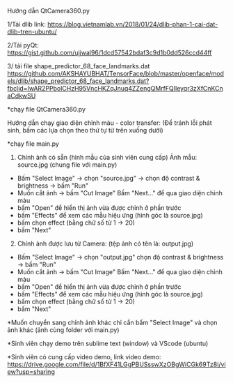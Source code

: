 Hướng dẫn QtCamera360.py

1/Tải dlib 
link: https://blog.vietnamlab.vn/2018/01/24/dlib-phan-1-cai-dat-dlib-tren-ubuntu/

2/Tải pyQt:
https://gist.github.com/ujjwal96/1dcd57542bdaf3c9d1b0dd526ccd44ff

3/ tải file shape_predictor_68_face_landmarks.dat
https://github.com/AKSHAYUBHAT/TensorFace/blob/master/openface/models/dlib/shape_predictor_68_face_landmarks.dat?fbclid=IwAR2PPbolCHzH95VncHKZqJnuq4ZZengQMrfFQIleyqr3zXfCnKCnaCdkwSU

*chạy file QtCamera360.py

Hướng dẫn chạy giao diện chỉnh màu - color transfer:
(Để tránh lỗi phát sinh, bấm các lựa chọn theo thứ tự từ trên xuống dưới)

*chạy file main.py

1. Chỉnh ảnh có sẵn (hình mẫu của sinh viên cung cấp)
Ảnh mẫu: source.jpg (chung file với main.py)
- Bấm "Select Image" -> chọn "source.jpg" -> chọn độ contrast & brightness -> bấm "Run" 
- Muốn cắt ảnh -> bấm "Cut Image" 
Bấm "Next..." để qua giao diện chỉnh màu
- bấm "Open" để hiển thị ảnh vừa được chỉnh ở phần trước
- bấm "Effects" để xem các mẫu hiệu ứng (hình góc là source.jpg)
- bấm chọn effect (bằng chữ số từ 1 -> 20)
- bấm "Next"

2. Chỉnh ảnh được lưu từ Camera: (tệp ảnh có tên là: output.jpg)
- Bấm "Select Image" -> chọn "output.jpg" chọn độ contrast & brightness -> bấm "Run" 
- Muốn cắt ảnh -> bấm "Cut Image" 
Bấm "Next..." để qua giao diện chỉnh màu
- bấm "Open" để hiển thị ảnh vừa được chỉnh ở phần trước
- bấm "Effects" để xem các mẫu hiệu ứng (hình góc là source.jpg)
- bấm chọn effect (bằng chữ số từ 1 -> 20)
- bấm "Next"

*Muốn chuyển sang chỉnh ảnh khác chỉ cần bấm "Select Image" và chọn ảnh khác (ảnh cùng folder với main.py)

*Sinh viên chạy demo trên sublime text (window) và VScode (ubuntu)

*Sinh viên có cung cấp video demo, link video demo: 
https://drive.google.com/file/d/1BfXF41LGgPBUSsswXzOBgWiCGk69Tz8i/view?usp=sharing

